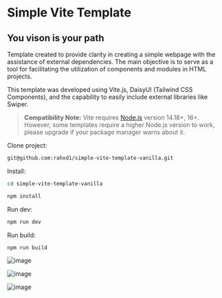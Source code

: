 # Simple Vite Template

## You vison is your path

Template created to provide clarity in creating a simple webpage with the assistance of external dependencies. The main objective is to serve as a tool for facilitating the utilization of components and modules in HTML projects.

This template was developed using Vite.js, DaisyUI (Tailwind CSS Components), and the capability to easily include external libraries like Swiper.

> **Compatibility Note:**
> Vite requires [Node.js](https://nodejs.org/en/) version 14.18+, 16+. However, some templates require a higher Node.js version to work, please upgrade if your package manager warns about it.

Clone project:

```bash
git@github.com:rahxd1/simple-vite-template-vanilla.git
```

Install:

```bash
cd simple-vite-template-vanilla

npm install
```

Run dev:

```bash
npm run dev
```

Run build:

```bash
npm run build
```

![image](https://drive.google.com/uc?export=view&id=1Mn0uoqt9QVaStV5hAg0_YDCVg7M7YTYF)

![image](https://drive.google.com/uc?export=view&id=1R31pmCHvEfHe1oUiu0z_CajG4vMnGerz)

![image](https://drive.google.com/uc?export=view&id=1qNWPg43PchfsaZfVE8viiwTryQgRshIt)
